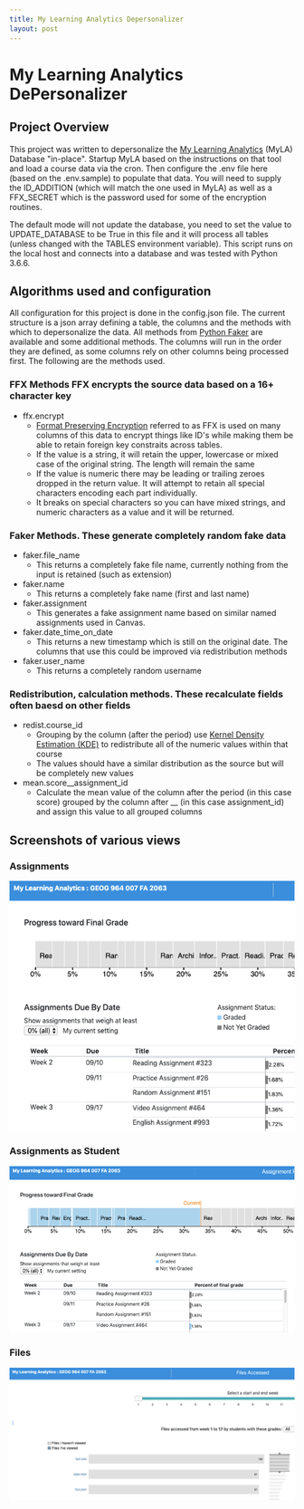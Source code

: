 ```yaml
---
title: My Learning Analytics Depersonalizer
layout: post
---
```


# My Learning Analytics DePersonalizer

## Project Overview
This project was written to depersonalize the [My Learning Analytics](https://github.com/tl-its-umich-edu/my-learning-analytics) (MyLA) Database "in-place". Startup MyLA based on the instructions on that tool and load a course data via the cron. Then configure the .env file here (based on the .env.sample) to populate that data. You will need to supply the ID_ADDITION (which will match the one used in MyLA) as well as a FFX_SECRET which is the password used for some of the encryption routines.

The default mode will not update the database, you need to set the value to UPDATE_DATABASE to be True in this file and it will process all tables (unless changed with the TABLES environment variable). This script runs on the local host and connects into a database and was tested with Python 3.6.6.

## Algorithms used and configuration

All configuration for this project is done in the config.json file. The current structure is a json array defining a table, the columns and the methods with which to depersonalize the data. All methods from [Python Faker](https://faker.readthedocs.io/en/stable/) are available and some additional methods. The columns will run in the order they are defined, as some columns rely on other columns being processed first. The following are the methods used.


### FFX Methods FFX encrypts the source data based on a 16+ character key
* ffx.encrypt
  * [Format Preserving Encryption](https://en.wikipedia.org/wiki/Format-preserving_encryption) referred to as FFX is used on many columns of this data to encrypt things like ID's while making them be able to retain foreign key constraits across tables. 
  * If the value is a string, it will retain the upper, lowercase or mixed case of the original string. The length will remain the same
  * If the value is numeric there may be leading or trailing zeroes dropped in the return value. It will attempt to retain all special characters encoding each part individually.
  * It breaks on special characters so you can have mixed strings, and numeric characters as a value and it will be returned.
### Faker Methods. These generate completely random fake data
* faker.file_name
  * This returns a completely fake file name, currently nothing from the input is retained (such as extension)
* faker.name
   * This returns a completely fake name (first and last name)
* faker.assignment
   * This generates a fake assignment name based on similar named assignments used in Canvas.
* faker.date_time_on_date
   * This returns a new timestamp which is still on the original date. The columns that use this could be improved via redistribution methods
* faker.user_name
   * This returns a completely random username
  
### Redistribution, calculation methods. These recalculate fields often baesd on other fields
* redist.course_id
   * Grouping by the column (after the period) use [Kernel Density Estimation (KDE)](https://docs.scipy.org/doc/scipy/reference/generated/scipy.stats.gaussian_kde.html) to redistribute all of the numeric values within that course
   * The values should have a similar distribution as the source but will be completely new values
* mean.score__assignment_id
  * Calculate the mean value of the column after the period (in this case score) grouped by the column after __ (in this case assignment_id) and assign this value to all grouped columns

## Screenshots of various views
### Assignments
![Assignments View](assignments.png?raw=true "Assignments")
### Assignments as Student
![Assignments Student View](assignments_student.png?raw=true "Assignments as Student")
### Files
![Files View](files.png?raw=true "Files")
